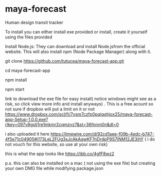 # maya-forecast
Human design transit tracker

To install you can either install exe provided or install, create it yourself using the files provided

Install Node.js: They can download and install Node.jsfrom the official website. This will also install npm (Node Package Manager) along with it.

git clone https://github.com/tutucea/maya-forecast-app.git

cd maya-forecast-app

npm install

npm start



link to download the exe file for easy install( notice windows might see as a risk, so click view more info  and install anyways) . This is a free acount 
 so not sure if dropbox will put a limit on it or not https://www.dropbox.com/scl/fi/7ysm7czfp0pqigqhjox25/maya-forecast-app-Setup-1.0.0.exe?rlkey=097v8gstj1re1mkmr2cqmzyz7&st=36fnnm0n&dl=0

i also uploaded it here https://limewire.com/d/92cd1aee-f09b-4edc-b747-4f5e71c04905#i173LeL2FUg3sJcAkAqwKF7nDrdpP9S7INM12JE3ihY  ( i do not vouch for this website, so use at your own risk)

this is what the app looks like https://ibb.co/4gfF8wz2

p.s. this can also be installed on a mac ( not using the exe file) but creating your own DMG file while modifying package.json 
